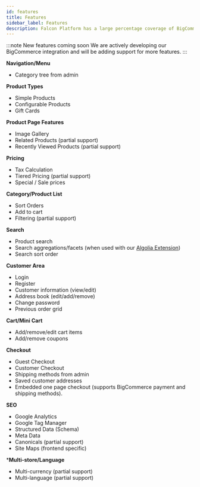 ```yaml
---
id: features
title: Features
sidebar_label: Features
description: Falcon Platform has a large percentage coverage of BigCommerce features.
---
```


:::note New features coming soon
We are actively developing our BigCommerce integration and will be adding support for more features.
:::

**Navigation/Menu**

- Category tree from admin

**Product Types**
- Simple Products
- Configurable Products
- Gift Cards

**Product Page Features**
- Image Gallery
- Related Products (partial support)
- Recently Viewed Products (partial support)

**Pricing**
- Tax Calculation
- Tiered Pricing (partial support)
- Special / Sale prices

**Category/Product List**
- Sort Orders
- Add to cart
- Filtering (partial support)

**Search**
- Product search
- Search aggregations/facets (when used with our [Algolia Extension](/docs/platform/integration/algolia))
- Search sort order

**Customer Area**

- Login
- Register
- Customer information (view/edit)
- Address book (edit/add/remove)
- Change password
- Previous order grid

**Cart/Mini Cart**

- Add/remove/edit cart items
- Add/remove coupons

**Checkout**

- Guest Checkout
- Customer Checkout
- Shipping methods from admin
- Saved customer addresses
- Embedded one page checkout (supports BigCommerce payment and shipping methods).

**SEO**

- Google Analytics
- Google Tag Manager
- Structured Data (Schema)
- Meta Data
- Canonicals (partial support)
- Site Maps (frontend specific)

***Multi-store/Language**

- Multi-currency (partial support)
- Multi-language (partial support)
